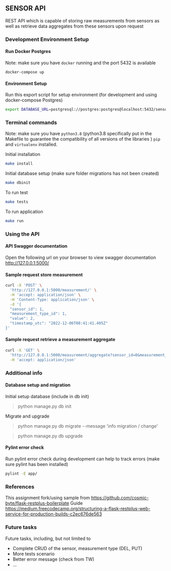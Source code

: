## SENSOR API

REST API which is capable of storing raw measurements from sensors as well as retrieve data aggregates from these sensors upon request


### Development Environment Setup

#### Run Docker Postgres
Note: make sure you have `docker` running and the port 5432 is available

```
docker-compose up 
```

#### Environment Setup
Run this export script for setup environment (for development and using docker-compose Postgres)

```bash
export DATABASE_URL=postgresql://postgres:postgres@localhost:5432/sensor_api
```

### Terminal commands
Note: make sure you have `python3.8` (python3.8 specifically put in the Makefile to guarantee the compatibility of all versions of the libraries  ) `pip` and `virtualenv` installed.

Initial installation

```bash
make install
```

Initial database setup (make sure folder migrations has not been created)

```bash
make dbinit
```

To run test

```bash
make tests
```

To run application

```bash
make run
```


### Using the API

#### API Swagger documentation
Open the following url on your browser to view swagger documentation
http://127.0.0.1:5000/


#### Sample request store measurement

```bash
curl -X 'POST' \
  'http://127.0.0.1:5000/measurement/' \
  -H 'accept: application/json' \
  -H 'Content-Type: application/json' \
  -d '{
  "sensor_id": 1,
  "measurement_type_id": 1,
  "value": 2,
  "timestamp_utc": "2022-12-06T08:41:41.405Z"
}'
```

#### Sample request retrieve a measurement aggregate

```bash
curl -X 'GET' \
  'http://127.0.0.1:5000/measurement/aggregate?sensor_id=0&measurement_type_id=0&start_time=2022-12-06T06%3A41%3A41.405Z&end_time=2022-12-06T9%3A41%3A41.405Z&time_split=1h' \
  -H 'accept: application/json'
```


### Additional info

#### Database setup and migration
Initial setup database (include in db init)
> python manage.py db init

Migrate and upgrade

> python manage.py db migrate --message 'info migration / change'

> python manage.py db upgrade


#### Pylint error check
Run pylint error check during development can help to track errors (make sure pylint has been installed)

```bash
pylint -E app/
```


### References
This assignment fork/using sample from https://github.com/cosmic-byte/flask-restplus-boilerplate
Guide https://medium.freecodecamp.org/structuring-a-flask-restplus-web-service-for-production-builds-c2ec676de563


### Future tasks
Future tasks, including, but not limited to
- Complete CRUD of the sensor, measurement type (DEL, PUT)
- More tests scenario
- Better error message (check from TW)
- ...
